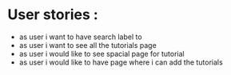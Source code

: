 # User stories :

- as user i want to have search label to 
- as user i want to see all the tutorials page
- as user i would like to see spacial page for tutorial
- as user i would like to have page where i can add the tutorials
